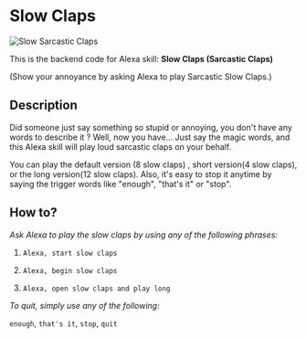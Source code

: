 # Slow Claps
![Slow Sarcastic Claps](https://alexa-skills-slow-claps.s3.ap-south-1.amazonaws.com/icon_108_A2Z.png)

This is the backend code for Alexa skill: **Slow Claps (Sarcastic Claps)**

(Show your annoyance by asking Alexa to play Sarcastic Slow Claps.)

## Description
Did someone just say something so stupid or annoying, you don't have any words to describe it ?
Well, now you have... Just say the magic words, and this Alexa skill will play loud sarcastic claps on your behalf.

You can play the default version (8 slow claps) , short version(4 slow claps), or the long version(12 slow claps). 
Also, it's easy to stop it anytime by saying the trigger words like "enough", "that's it" or "stop".


## How to?
*Ask Alexa to play the slow claps by using any of the following phrases:*

1. `Alexa, start slow claps`

2. `Alexa, begin slow claps`

3. `Alexa, open slow claps and play long`

*To quit, simply use any of the following:*

`enough`, 
`that's it`, 
`stop`, 
`quit`

